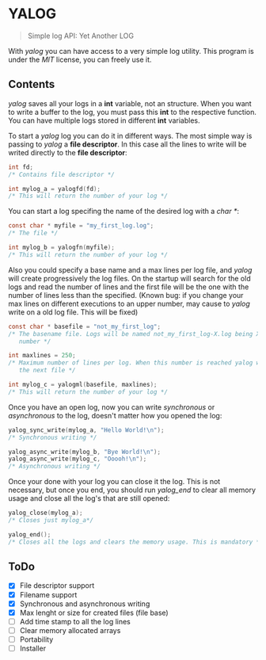 # YALOG

> Simple log API: Yet Another LOG

With *yalog* you can have access to a very simple log utility.
This program is under the *MIT* license, you can freely use it.

## Contents

*yalog* saves all your logs in a **int** variable, not an structure. When you
want to write a buffer to the log, you must pass this **int** to the respective
function. You can have multiple logs stored in different **int** variables.

To start a *yalog* log you can do it in different ways. The most simple way is
passing to *yalog* a **file descriptor**. In this case all the lines to write
will be writed directly to the **file descriptor**:

```c
int fd;
/* Contains file descriptor */

int mylog_a = yalogfd(fd);
/* This will return the number of your log */
```

You can start a log specifing the name of the desired log with a *char \**:

```c
const char * myfile = "my_first_log.log";
/* The file */

int mylog_b = yalogfn(myfile);
/* This will return the number of your log */
```

Also you could specify a base name and a max lines per log file, and *yalog*
will create progressively the log files. On the startup will search for the old
logs and read the number of lines and the first file will be the one with the
number of lines less than the specified. (Known bug: if you change your max
lines on different executions to an upper number, may cause to *yalog* write on
a old log file. This will be fixed)

```c
const char * basefile = "not_my_first_log";
/* The basename file. Logs will be named not_my_first_log-X.log being X the
   number */

int maxlines = 250;
/* Maximum number of lines per log. When this number is reached yalog will open
   the next file */

int mylog_c = yalogml(basefile, maxlines);
/* This will return the number of your log */
```

Once you have an open log, now you can write *synchronous* or *asynchronous* to
the log, doesn't matter how you opened the log:

```c
yalog_sync_write(mylog_a, "Hello World!\n");
/* Synchronous writing */

yalog_async_write(mylog_b, "Bye World!\n");
yalog_async_write(mylog_c, "Ooooh!\n");
/* Asynchronous writing */
```

Once your done with your log you can close it the log. This is not necessary,
but once you end, you should run *yalog_end* to clear all memory usage and
close all the log's that are still opened:

```c
yalog_close(mylog_a);
/* Closes just mylog_a*/

yalog_end();
/* Closes all the logs and clears the memory usage. This is mandatory */
```

## ToDo

- [x] File descriptor support
- [x] Filename support
- [x] Synchronous and asynchronous writing
- [x] Max lenght or size for created files (file base)
- [ ] Add time stamp to all the log lines
- [ ] Clear memory allocated arrays
- [ ] Portability
- [ ] Installer
